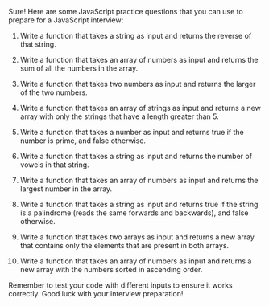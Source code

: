 Sure! Here are some JavaScript practice questions that you can use to prepare for a JavaScript interview:

1. Write a function that takes a string as input and returns the reverse of that string.

2. Write a function that takes an array of numbers as input and returns the sum of all the numbers in the array.

3. Write a function that takes two numbers as input and returns the larger of the two numbers.

4. Write a function that takes an array of strings as input and returns a new array with only the strings that have a length greater than 5.

5. Write a function that takes a number as input and returns true if the number is prime, and false otherwise.

6. Write a function that takes a string as input and returns the number of vowels in that string.

7. Write a function that takes an array of numbers as input and returns the largest number in the array.

8. Write a function that takes a string as input and returns true if the string is a palindrome (reads the same forwards and backwards), and false otherwise.

9. Write a function that takes two arrays as input and returns a new array that contains only the elements that are present in both arrays.

10. Write a function that takes an array of numbers as input and returns a new array with the numbers sorted in ascending order.

Remember to test your code with different inputs to ensure it works correctly. Good luck with your interview preparation!